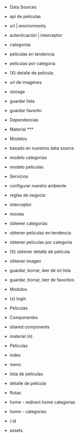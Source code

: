 - Data Sources
 - api de peliculas
  - url | environments
  - autenticación | interceptor
  - categorias
  - peliculas en tendencia
  - peliculas por categoria
  - (X) detalle de pelicula
 - url de imagenes
 - storage
  - guardar lista
  - guardar favorito

- Dependencias
 - Material ***

- Modelos
 - basado en nuestros data source
  - modelo categorias
  - modelo peliculas

- Servicios
 - configurar nuestro ambiente
 - reglas de negocio
  - interceptor
  - movies
   - obtener categorias
   - obtener peliculas en tendencia
   - obtener peliculas por categoria
   - (X) obtener detalle de pelicula
   - obtener imagen
   - guardar, borrar, leer de mi lista
   - guardar, borrar, leer de favoritos

- Modulos
 - (x) login
 - Peliculas

- Componentes
 - shared components
  - material (n)
 - Peliculas
  - index
  - menú
  - lista de peliculas
  - detalle de pelicula

- Rutas 
 - home - redirect home categorias
 - home - categorias
  - /:id

- assets

